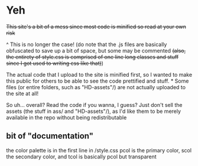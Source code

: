 # Yeh

~~This site's a bit of a mess since most code is minified so read at your own risk~~

^ This is no longer the case! (do note that the .js files are basically obfuscated to save up a bit of space, but some may be commented ~~(also, the entirety of style.css is comprised of one line long classes and stuff since I got used to writing css like that)~~)

The actual code that I upload to the site is minified first, so I wanted to make this public for others to be able to see the code prettified and stuff. * Some files (or entire folders, such as "HD-assets"/) are not actually uploaded to the site at all!

So uh... overall? Read the code if you wanna, I guess? Just don't sell the assets (the stuff in ass/ and "HD-assets"/), as I'd like them to be merely available in the repo without being redistributable

## bit of "documentation"
the color palette is in the first line in /style.css
pcol is the primary color, scol the secondary color, and tcol is basically pcol but transparent
